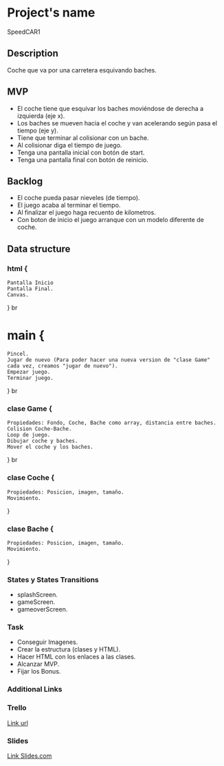 # Project's name
 SpeedCAR1


## Description
Coche que va por una carretera esquivando baches.


## MVP
 - El coche tiene que esquivar los baches moviéndose de derecha a izquierda (eje x).
 - Los baches se mueven hacia el coche y van acelerando según pasa el tiempo (eje y).
 - Tiene que terminar al colisionar con un bache.
 - Al colisionar diga el tiempo de juego.
 - Tenga una pantalla inicial con botón de start.
 - Tenga una pantalla final con botón de reinicio. 


## Backlog
 - El coche pueda pasar nieveles (de tiempo).
 - El juego acaba al terminar el tiempo.
 - Al finalizar el juego haga recuento de kilometros.
 - Con  boton de inicio el juego arranque con un modelo diferente de coche.




## Data structure

### html {
    Pantalla Inicio
    Pantalla Final.
    Canvas.

}
br

#  main {
    Pincel.
    Jugar de nuevo (Para poder hacer una nueva version de "clase Game" cada vez, creamos "jugar de nuevo").
    Empezar juego.
    Terminar juego.
}
br

### clase Game {
    Propiedades: Fondo, Coche, Bache como array, distancia entre baches.
    Colision Coche-Bache.
    Loop de juego.
    Dibujar coche y baches.
    Mover el coche y los baches.
}
br

### clase Coche {
    Propiedades: Posicion, imagen, tamaño.
    Movimiento.
}

### clase Bache {
    Propiedades: Posicion, imagen, tamaño.
    Movimiento.

}


### States y States Transitions

- splashScreen.
- gameScreen.
- gameoverScreen.


### Task

- Conseguir Imagenes.
- Crear la estructura (clases y HTML).
- Hacer HTML con los enlaces a las clases.
- Alcanzar MVP.
- Fijar los Bonus.




### Additional Links


### Trello
[Link url](https://trello.com)


### Slides
[Link Slides.com](http://slides.com)
